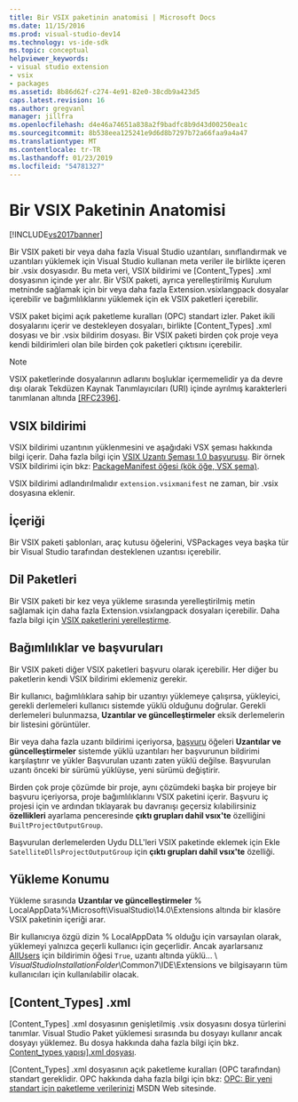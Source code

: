 ```yaml
---
title: Bir VSIX paketinin anatomisi | Microsoft Docs
ms.date: 11/15/2016
ms.prod: visual-studio-dev14
ms.technology: vs-ide-sdk
ms.topic: conceptual
helpviewer_keywords:
- visual studio extension
- vsix
- packages
ms.assetid: 8b86d62f-c274-4e91-82e0-38cdb9a423d5
caps.latest.revision: 16
ms.author: gregvanl
manager: jillfra
ms.openlocfilehash: d4e46a74651a838a2f9badfc8b9d43d00250ea1c
ms.sourcegitcommit: 8b538eea125241e9d6d8b7297b72a66faa9a4a47
ms.translationtype: MT
ms.contentlocale: tr-TR
ms.lasthandoff: 01/23/2019
ms.locfileid: "54781327"
---
```

# <a name="anatomy-of-a-vsix-package"></a>Bir VSIX Paketinin Anatomisi
[!INCLUDE[vs2017banner](../includes/vs2017banner.md)]

Bir VSIX paketi bir veya daha fazla Visual Studio uzantıları, sınıflandırmak ve uzantıları yüklemek için Visual Studio kullanan meta veriler ile birlikte içeren bir .vsix dosyasıdır. Bu meta veri, VSIX bildirimi ve [Content_Types] .xml dosyasının içinde yer alır. Bir VSIX paketi, ayrıca yerelleştirilmiş Kurulum metninde sağlamak için bir veya daha fazla Extension.vsixlangpack dosyalar içerebilir ve bağımlılıklarını yüklemek için ek VSIX paketleri içerebilir.  
  
 VSIX paket biçimi açık paketleme kuralları (OPC) standart izler. Paket ikili dosyalarını içerir ve destekleyen dosyaları, birlikte [Content_Types] .xml dosyası ve bir .vsix bildirim dosyası. Bir VSIX paketi birden çok proje veya kendi bildirimleri olan bile birden çok paketleri çıktısını içerebilir.  
  
> [!NOTE]
>  VSIX paketlerinde dosyalarının adlarını boşluklar içermemelidir ya da devre dışı olarak Tekdüzen Kaynak Tanımlayıcıları (URI) içinde ayrılmış karakterleri tanımlanan altında [ \[RFC2396\]](http://go.microsoft.com/fwlink/?LinkId=90339).  
  
## <a name="the-vsix-manifest"></a>VSIX bildirimi  
 VSIX bildirimi uzantının yüklenmesini ve aşağıdaki VSX şeması hakkında bilgi içerir. Daha fazla bilgi için [VSIX Uzantı Şeması 1.0 başvurusu](http://msdn.microsoft.com/76e410ec-b1fb-4652-ac98-4a4c52e09a2b). Bir örnek VSIX bildirimi için bkz: [PackageManifest öğesi (kök öğe, VSX şema)](http://msdn.microsoft.com/f8ae42ba-775a-4d2b-976a-f556e147f187).  
  
 VSIX bildirimi adlandırılmalıdır `extension.vsixmanifest` ne zaman, bir .vsix dosyasına eklenir.  
  
## <a name="the-content"></a>İçeriği  
 Bir VSIX paketi şablonları, araç kutusu öğelerini, VSPackages veya başka tür bir Visual Studio tarafından desteklenen uzantısı içerebilir.  
  
## <a name="language-packs"></a>Dil Paketleri  
 Bir VSIX paketi bir kez veya yükleme sırasında yerelleştirilmiş metin sağlamak için daha fazla Extension.vsixlangpack dosyaları içerebilir. Daha fazla bilgi için [VSIX paketlerini yerelleştirme](../extensibility/localizing-vsix-packages.md).  
  
## <a name="dependencies-and-references"></a>Bağımlılıklar ve başvuruları  
 Bir VSIX paketi diğer VSIX paketleri başvuru olarak içerebilir. Her diğer bu paketlerin kendi VSIX bildirimi eklemeniz gerekir.  
  
 Bir kullanıcı, bağımlılıklara sahip bir uzantıyı yüklemeye çalışırsa, yükleyici, gerekli derlemeleri kullanıcı sistemde yüklü olduğunu doğrular. Gerekli derlemeleri bulunmazsa, **Uzantılar ve güncelleştirmeler** eksik derlemelerin bir listesini görüntüler.  
  
 Bir veya daha fazla uzantı bildirimi içeriyorsa, [başvuru](http://msdn.microsoft.com/32c52934-e81e-4b53-8cb6-4df45ef7bfa8) öğeleri **Uzantılar ve güncelleştirmeler** sistemde yüklü uzantıları her başvurunun bildirimi karşılaştırır ve yükler Başvurulan uzantı zaten yüklü değilse. Başvurulan uzantı önceki bir sürümü yüklüyse, yeni sürümü değiştirir.  
  
 Birden çok proje çözümde bir proje, aynı çözümdeki başka bir projeye bir başvuru içeriyorsa, proje bağımlılıklarını VSIX paketini içerir. Başvuru iç projesi için ve ardından tıklayarak bu davranışı geçersiz kılabilirsiniz **özellikleri** ayarlama penceresinde **çıktı grupları dahil vsıx'te** özelliğini `BuiltProjectOutputGroup`.  
  
 Başvurulan derlemelerden Uydu DLL'leri VSIX paketinde eklemek için Ekle `SatelliteDllsProjectOutputGroup` için **çıktı grupları dahil vsıx'te** özelliği.  
  
## <a name="installation-location"></a>Yükleme Konumu  
 Yükleme sırasında **Uzantılar ve güncelleştirmeler** % LocalAppData%\Microsoft\VisualStudio\14.0\Extensions altında bir klasöre VSIX paketinin içeriği arar.  
  
 Bir kullanıcıya özgü dizin % LocalAppData % olduğu için varsayılan olarak, yüklemeyi yalnızca geçerli kullanıcı için geçerlidir. Ancak ayarlarsanız [AllUsers](http://msdn.microsoft.com/ac817f50-3276-4ddb-b467-8bbb1432455b) için bildirimin öğesi `True`, uzantı altında yüklü... \\ *VisualStudioInstallationFolder*\Common7\IDE\Extensions ve bilgisayarın tüm kullanıcıları için kullanılabilir olacak.  
  
## <a name="contenttypesxml"></a>[Content_Types] .xml  
 [Content_Types] .xml dosyasının genişletilmiş .vsix dosyasını dosya türlerini tanımlar. Visual Studio Paket yüklemesi sırasında bu dosyayı kullanır ancak dosyayı yüklemez. Bu dosya hakkında daha fazla bilgi için bkz. [Content_types yapısı\].xml dosyası](../extensibility/the-structure-of-the-content-types-dot-xml-file.md).  
  
 [Content_Types] .xml dosyasının açık paketleme kuralları (OPC tarafından) standart gereklidir. OPC hakkında daha fazla bilgi için bkz: [OPC: Bir yeni standart için paketleme verilerinizi](http://go.microsoft.com/fwlink/?LinkID=148207) MSDN Web sitesinde.
